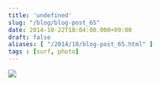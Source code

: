```yaml
---
title: 'undefined'
slug: "/blog/blog-post_65"
date: 2014-10-22T18:04:00.000+09:00
draft: false
aliases: [ "/2014/10/blog-post_65.html" ]
tags : [surf, photo]
---
```


  
![](http://68.media.tumblr.com/eb0f00695d36ecb5678087960428fc3b/tumblr_ndusmphBXu1rwrdpxo1_1280.jpg)